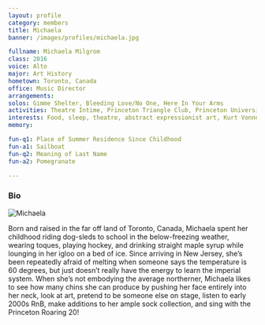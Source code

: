 ```yaml
---
layout: profile
category: members
title: Michaela
banner: /images/profiles/michaela.jpg

fullname: Michaela Milgrom
class: 2016
voice: Alto
major: Art History
hometown: Toronto, Canada
office: Music Director
arrangements: 
solos: Gimme Shelter, Bleeding Love/No One, Here In Your Arms
activities: Theatre Intime, Princeton Triangle Club, Princeton University Players
interests: Food, sleep, theatre, abstract expressionist art, Kurt Vonnegut, socks.
memory: 

fun-q1: Place of Summer Residence Since Childhood
fun-a1: Sailboat
fun-q2: Meaning of Last Name
fun-a2: Pomegranate

---
```


### Bio

![Michaela](/images/members/current/michaela.jpg)

Born and raised in the far off land of Toronto, Canada, Michaela spent her childhood riding dog-sleds to school in the below-freezing weather, wearing toques, playing hockey, and drinking straight maple syrup while lounging in her igloo on a bed of ice. Since arriving in New Jersey, she’s been repeatedly afraid of melting when someone says the temperature is 60 degrees, but just doesn’t really have the energy to learn the imperial system. When she’s not embodying the average northerner, Michaela likes to see how many chins she can produce by pushing her face entirely into her neck, look at art, pretend to be someone else on stage, listen to early 2000s RnB, make additions to her ample sock collection, and sing with the Princeton Roaring 20!
